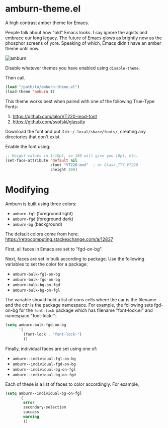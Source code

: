 # amburn-theme.el
A high contrast amber theme for Emacs.

People talk about how "old" Emacs looks. I say ignore the agists and embrace our long legacy.  The future of Emacs glows as brightly now as the phosphor screens of yore.  Speaking of which, Emacs didn't have an amber theme until now.
         

![amburn](https://user-images.githubusercontent.com/53576362/155818685-6b259781-a1b9-4250-9894-8fcee3511c7e.png)


Disable whatever themes you have enabled using `disable-theme`.

Then call,

```lisp
(load "/path/to/amburn-theme.el")
(load-theme 'amburn t)
```

This theme works best when paired with one of the following True-Type Fonts:
1. https://github.com/lalo/VT220-mod-font
2. https://github.com/svofski/glasstty

Download the font and put it in `~/.local/share/fonts/`, creating any directories that don't exist.

Enable the font using:

```lisp
;; Height values in 1/10pt, so 100 will give you 10pt, etc.
(set-face-attribute 'default nil
                    :font "VT220-mod"  ; or Glass_TTY_VT220
                    :height 200)
```

# Modifying

Amburn is built using three colors: 

* `amburn-fgl` (foreground light)
* `amburn-fgd` (foreground dark)
* `amburn-bg` (background)

The default colors come from here: https://retrocomputing.stackexchange.com/a/12837

First, all faces in Emacs are set to "fgd-on-bg".

Next, faces are set in bulk according to package.  Use the following variables to set the color for a package:

* `amburn-bulk-fgl-on-bg` 
* `amburn-bulk-fgd-on-bg`
* `amburn-bulk-bg-on-fgd`
* `amburn-bulk-bg-on-fgl`

The variable should hold a list of cons cells where the car is the filename and the cdr is the package namespace.  For example, the following sets fgd-on-bg for the `font-lock` package which has filename "font-lock.el" and namespace "font-lock-":

```lisp
(setq amburn-bulk-fgd-on-bg
      '(
        (font-lock . "font-lock-")
        ))
```

Finally, individual faces are set using one of:

* `amburn--individual-fgl-on-bg`
* `amburn--individual-fgd-on-bg`
* `amburn--individual-bg-on-fgl`
* `amburn--individual-bg-on-fgd`

Each of these is a list of faces to color accordingly.  For example,

```lisp
(setq amburn--individual-bg-on-fgl
      '(
        error
        secondary-selection
        success
        warning
        ))
```
